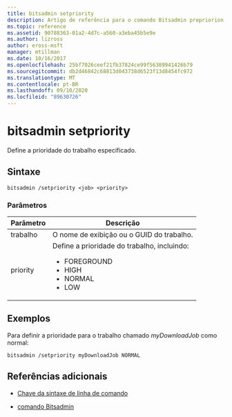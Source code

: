 ```yaml
---
title: bitsadmin setpriority
description: Artigo de referência para o comando Bitsadmin prepriorion, que define a prioridade do trabalho especificado.
ms.topic: reference
ms.assetid: 90788363-01a2-4d7c-a560-a3eba45b5e9e
ms.author: lizross
author: eross-msft
manager: mtillman
ms.date: 10/16/2017
ms.openlocfilehash: 25bf7026ceef21fb37824ce99f56389941426b79
ms.sourcegitcommit: db2d46842c68813d043738d6523f13d8454fc972
ms.translationtype: MT
ms.contentlocale: pt-BR
ms.lasthandoff: 09/10/2020
ms.locfileid: "89630726"
---
```

# <a name="bitsadmin-setpriority"></a>bitsadmin setpriority

Define a prioridade do trabalho especificado.

## <a name="syntax"></a>Sintaxe

```
bitsadmin /setpriority <job> <priority>
```

### <a name="parameters"></a>Parâmetros

| Parâmetro | Descrição |
| --------- | ----------- |
| trabalho | O nome de exibição ou o GUID do trabalho. |
| priority | Define a prioridade do trabalho, incluindo:<ul><li>FOREGROUND</li><li>HIGH</li><li>NORMAL</li><li>LOW</li></ul> |

## <a name="examples"></a>Exemplos

Para definir a prioridade para o trabalho chamado *myDownloadJob* como normal:

```
bitsadmin /setpriority myDownloadJob NORMAL
```

## <a name="additional-references"></a>Referências adicionais

- [Chave da sintaxe de linha de comando](command-line-syntax-key.md)

- [comando Bitsadmin](bitsadmin.md)
